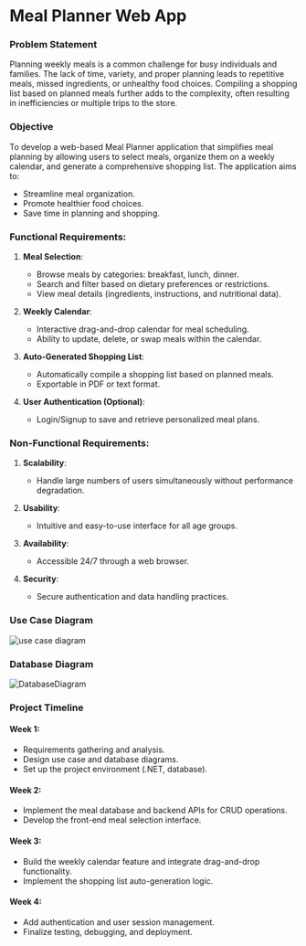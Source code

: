 # Meal Planner Web App

### Problem Statement  
Planning weekly meals is a common challenge for busy individuals and families. The lack of time, variety, and proper planning leads to repetitive meals, missed ingredients, or unhealthy food choices. Compiling a shopping list based on planned meals further adds to the complexity, often resulting in inefficiencies or multiple trips to the store.

### Objective  
To develop a web-based Meal Planner application that simplifies meal planning by allowing users to select meals, organize them on a weekly calendar, and generate a comprehensive shopping list. The application aims to:  
- Streamline meal organization.  
- Promote healthier food choices.  
- Save time in planning and shopping.  

### Functional Requirements:  
1. **Meal Selection**:  
   - Browse meals by categories: breakfast, lunch, dinner.  
   - Search and filter based on dietary preferences or restrictions.  
   - View meal details (ingredients, instructions, and nutritional data).  

2. **Weekly Calendar**:  
   - Interactive drag-and-drop calendar for meal scheduling.  
   - Ability to update, delete, or swap meals within the calendar.  

3. **Auto-Generated Shopping List**:  
   - Automatically compile a shopping list based on planned meals.  
   - Exportable in PDF or text format.  

4. **User Authentication (Optional)**:  
   - Login/Signup to save and retrieve personalized meal plans.  

### Non-Functional Requirements:  
1. **Scalability**:  
   - Handle large numbers of users simultaneously without performance degradation.  

2. **Usability**:  
   - Intuitive and easy-to-use interface for all age groups.  

3. **Availability**:  
   - Accessible 24/7 through a web browser.  

4. **Security**:  
   - Secure authentication and data handling practices.  

### Use Case Diagram  

![use case diagram](https://github.com/user-attachments/assets/48fe3491-5703-4e18-bd2b-adf86a9ed488)


### Database Diagram  

![DatabaseDiagram](https://github.com/user-attachments/assets/921b497b-8f9f-4f8b-9e56-cc9db0f88c21)


### Project Timeline  

#### Week 1:  
- Requirements gathering and analysis.  
- Design use case and database diagrams.  
- Set up the project environment (.NET, database).  

#### Week 2:  
- Implement the meal database and backend APIs for CRUD operations.  
- Develop the front-end meal selection interface.  

#### Week 3:  
- Build the weekly calendar feature and integrate drag-and-drop functionality.  
- Implement the shopping list auto-generation logic.  

#### Week 4:  
- Add authentication and user session management.  
- Finalize testing, debugging, and deployment.  

